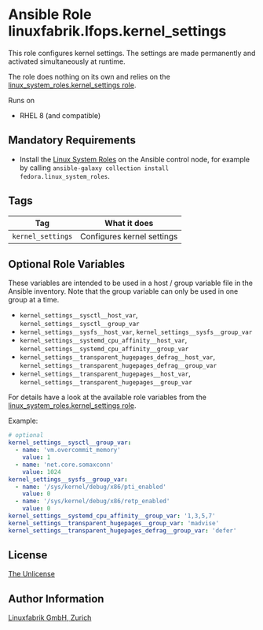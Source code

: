 # Ansible Role linuxfabrik.lfops.kernel_settings

This role configures kernel settings. The settings are made permanently and activated simultaneously at runtime.

The role does nothing on its own and relies on the [linux_system_roles.kernel_settings role](https://github.com/linux-system-roles/kernel_settings).

Runs on

* RHEL 8 (and compatible)


## Mandatory Requirements

* Install the [Linux System Roles](https://linux-system-roles.github.io/) on the Ansible control node, for example by calling `ansible-galaxy collection install fedora.linux_system_roles`.


## Tags

| Tag               | What it does               |
| ---               | ------------               |
| `kernel_settings` | Configures kernel settings |


## Optional Role Variables

These variables are intended to be used in a host / group variable file in the Ansible inventory. Note that the group variable can only be used in one group at a time.

* `kernel_settings__sysctl__host_var`, `kernel_settings__sysctl__group_var`
* `kernel_settings__sysfs__host_var`, `kernel_settings__sysfs__group_var`
* `kernel_settings__systemd_cpu_affinity__host_var`, `kernel_settings__systemd_cpu_affinity__group_var`
* `kernel_settings__transparent_hugepages_defrag__host_var`, `kernel_settings__transparent_hugepages_defrag__group_var`
* `kernel_settings__transparent_hugepages__host_var`, `kernel_settings__transparent_hugepages__group_var`

For details have a look at the available role variables from the [linux_system_roles.kernel_settings role](https://github.com/linux-system-roles/kernel_settings/blob/master/README.md).

Example:
```yaml
# optional
kernel_settings__sysctl__group_var:
  - name: 'vm.overcommit_memory'
    value: 1
  - name: 'net.core.somaxconn'
    value: 1024
kernel_settings__sysfs__group_var:
  - name: '/sys/kernel/debug/x86/pti_enabled'
    value: 0
  - name: '/sys/kernel/debug/x86/retp_enabled'
    value: 0
kernel_settings__systemd_cpu_affinity__group_var: '1,3,5,7'
kernel_settings__transparent_hugepages__group_var: 'madvise'
kernel_settings__transparent_hugepages_defrag__group_var: 'defer'
```


## License

[The Unlicense](https://unlicense.org/)


## Author Information

[Linuxfabrik GmbH, Zurich](https://www.linuxfabrik.ch)
